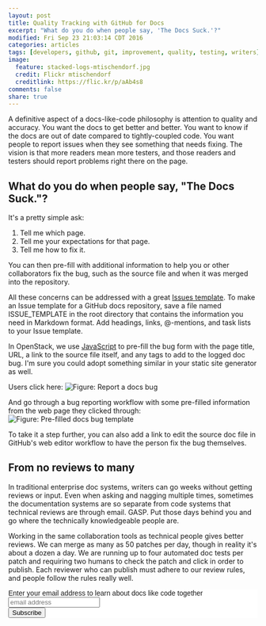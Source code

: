 ```yaml
---
layout: post
title: Quality Tracking with GitHub for Docs
excerpt: "What do you do when people say, 'The Docs Suck.'?"
modified: Fri Sep 23 21:03:14 CDT 2016
categories: articles
tags: [developers, github, git, improvement, quality, testing, writers]
image:
  feature: stacked-logs-mtischendorf.jpg
  credit: Flickr mtischendorf
  creditlink: https://flic.kr/p/aAb4s8
comments: false
share: true
---
```


A definitive aspect of a docs-like-code philosophy is attention to quality and accuracy. You want the docs to get better and better. You want to know if the docs are out of date compared to tightly-coupled code. You want people to report issues when they see something that needs fixing. The vision is that more readers mean more testers, and those readers and testers should report problems right there on the page.

## What do you do when people say, "The Docs Suck."?

It's a pretty simple ask:

1. Tell me which page.
1. Tell me your expectations for that page.
1. Tell me how to fix it.

You can then pre-fill with additional information to help you or other collaborators fix the bug, such as the source file and when it was merged into the repository.

All these concerns can be addressed with a great [Issues template](https://github.com/blog/2111-issue-and-pull-request-templates). To make an Issue template for a GitHub docs repository, save a file named ISSUE_TEMPLATE in the root directory that contains the information you need in Markdown format. Add headings, links, @-mentions, and task lists to your Issue template.

In OpenStack, we use [JavaScript](https://github.com/openstack/openstackdocstheme/blob/master/openstackdocstheme/theme/openstackdocs/static/js/docs.js#L119) to pre-fill the bug form with the page title, URL, a link to the source file itself, and any tags to add to the logged doc bug. I'm sure you could adopt something similar in your static site generator as well.

Users click here: ![Figure: Report a docs bug]({{base_url}}/images/report-a-bug.png)

And go through a bug reporting workflow with some pre-filled information from the web page they clicked through:
![Figure: Pre-filled docs bug template]({{base_url}}/images/pre-filled-bug-template.png)

To take it a step further, you can also add a link to edit the source doc file in GitHub's web editor workflow to have the person fix the bug themselves.

## From no reviews to many

In traditional enterprise doc systems, writers can go weeks without getting reviews or input. Even when asking and nagging multiple times, sometimes the documentation systems are so separate from code systems that technical reviews are through email. GASP. Put those days behind you and go where the technically knowledgeable people are.

Working in the same collaboration tools as technical people gives better reviews. We can merge as many as 50 patches per day, though in reality it's about a dozen a day. We are running up to four automated doc tests per patch and requiring two humans to check the patch and click in order to publish. Each reviewer who can publish must adhere to our review rules, and people follow the rules really well.


<!-- Begin MailChimp Signup Form -->
<link href="//cdn-images.mailchimp.com/embedcode/slim-10_7.css" rel="stylesheet" type="text/css">
<style type="text/css">
	#mc_embed_signup{background:#fff; clear:left; font:14px Helvetica,Arial,sans-serif; }
	/* Add your own MailChimp form style overrides in your site stylesheet or in this style block.
	   We recommend moving this block and the preceding CSS link to the HEAD of your HTML file. */
</style>
<div id="mc_embed_signup">
<form action="//justwriteclick.us1.list-manage.com/subscribe/post?u=3828f8d87d82289b96ff8fd19&amp;id=cc1d483d59" method="post" id="mc-embedded-subscribe-form" name="mc-embedded-subscribe-form" class="validate" target="_blank" novalidate>
    <div id="mc_embed_signup_scroll">
	<label for="mce-EMAIL">Enter your email address to learn about docs like code together</label>
	<input type="email" value="" name="EMAIL" class="email" id="mce-EMAIL" placeholder="email address" required>
    <!-- real people should not fill this in and expect good things - do not remove this or risk form bot signups-->
    <div style="position: absolute; left: -5000px;" aria-hidden="true"><input type="text" name="b_3828f8d87d82289b96ff8fd19_cc1d483d59" tabindex="-1" value=""></div>
    <div class="clear"><input type="submit" value="Subscribe" name="subscribe" id="mc-embedded-subscribe" class="btn"></div>
    </div>
</form>
</div>

<!--End mc_embed_signup-->
